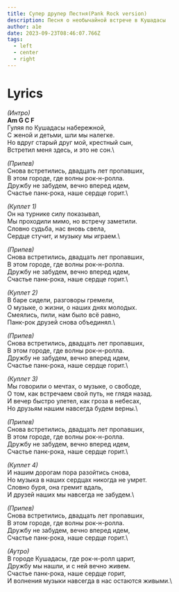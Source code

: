 ```yaml
---
title: Супер друпер Пестня(Pank Rock version)
description: Песня о необычайной встрече в Кушадасы
author: a1e
date: 2023-09-23T08:46:07.766Z
tags:
  - left
  - center
  - right
---
```

# Lyrics

*(Интро)*\
**Am G C F**\
Гуляя по Кушадасы набережной,\
С женой и детьми, шли мы налегке.\
Но вдруг старый друг мой, крестный сын,\
Встретил меня здесь, и это не сон.\

*(Припев)*\
Снова встретились, двадцать лет пропавших,\
В этом городе, где волны рок-н-ролла.\
Дружбу не забудем, вечно вперед идем,\
Счастье панк-рока, наше сердце горит.\

*(Куплет 1)*\
Он на турнике силу показывал,\
Мы проходили мимо, но встречу заметили.\
Словно судьба, нас вновь свела,\
Сердце стучит, и музыку мы играем.\

*(Припев)*\
Снова встретились, двадцать лет пропавших,\
В этом городе, где волны рок-н-ролла.\
Дружбу не забудем, вечно вперед идем,\
Счастье панк-рока, наше сердце горит.\

*(Куплет 2)*\
В баре сидели, разговоры гремели,\
О музыке, о жизни, о наших днях молодых.\
Смеялись, пили, нам было всё равно,\
Панк-рок друзей снова объединял.\

*(Припев)*\
Снова встретились, двадцать лет пропавших,\
В этом городе, где волны рок-н-ролла.\
Дружбу не забудем, вечно вперед идем,\
Счастье панк-рока, наше сердце горит.\

*(Куплет 3)*\
Мы говорили о мечтах, о музыке, о свободе,\
О том, как встречаем свой путь, не глядя назад.\
И вечер быстро улетел, как гроза в небесах,\
Но друзьям нашим навсегда будем верны.\

*(Припев)*\
Снова встретились, двадцать лет пропавших,\
В этом городе, где волны рок-н-ролла.\
Дружбу не забудем, вечно вперед идем,\
Счастье панк-рока, наше сердце горит.\

*(Куплет 4)*\
И нашим дорогам пора разойтись снова,\
Но музыка в наших сердцах никогда не умрет.\
Словно буря, она гремит вдаль,\
И друзей наших мы навсегда не забудем.\

*(Припев)*\
Снова встретились, двадцать лет пропавших,\
В этом городе, где волны рок-н-ролла.\
Дружбу не забудем, вечно вперед идем,\
Счастье панк-рока, наше сердце горит.\

*(Аутро)*\
В городе Кушадасы, где рок-н-ролл царит,\
Дружбу мы нашли, и с ней вечно живем.\
Счастье панк-рока, наше сердце горит,\
И волнения музыки навсегда в нас остаются живыми.\